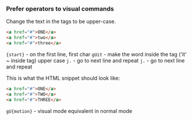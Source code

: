 ### Prefer operators to visual commands

Change the text in the tags to be upper-case.

```html
<a href="#">ONE</a>
<a href="#">two</a>
<a href="#">three</a>
```

`{start}` - on the first line, first char
`gUit` - make the word inside the tag ('it' ~ inside tag) upper case
`j.` - go to next line and repeat
`j.` - go to next line and repeat

This is what the HTML snippet should look like:

```html
<a href="#">ONE</a>
<a href="#">TWO</a>
<a href="#">THREE</a>
```

`gU{motion}` - visual mode equivalent in normal mode
